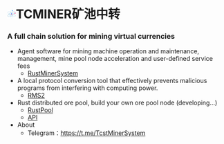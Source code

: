 
# <img src="./image/ktlogo.gif" alt="Logo" width="20">TCMINER矿池中转
### A full chain solution for mining virtual currencies

<ul>
    <li>
        Agent software for mining machine operation and maintenance, management, mine pool node acceleration and user-defined service fees
        <ul>
            <li>
                <a href="https://github.com/mine-Proxy/RustMinerSystem" target="_blank">RustMinerSystem</a>
            </li>
        </ul>
    </li>
    <li>
        A local protocol conversion tool that effectively prevents malicious programs from interfering with computing power.
        <ul>
            <li>
                <a href="https://github.com/mine-Proxy/RMS" target="_blank">RMS2</a>
            </li>
        </ul>
    </li>
    <li>
        Rust distributed ore pool, build your own ore pool node (developing...)
        <ul>
            <li>
                <a href="https://proxy.tcminer.top/cheng-wei-kuang-chi-jie-dian/cheng-wei-kuang-chi-jie-dian" target="_blank">
                    RustPool
                </a>
            </li>
            <li>
                <a href="https://proxy.tcminer.top/cheng-wei-kuang-chi-jie-dian/cheng-wei-kuang-chi-jie-dian" target="_blank">
                    API
                </a>
            </li>
        </ul>
    </li>
    <li>
        About
        <ul>
            <li>Telegram：<a href="https://t.me/TcstMinerSystem">https://t.me/TcstMinerSystem</a></p></li>
        </ul>
    </li>
</ul>
